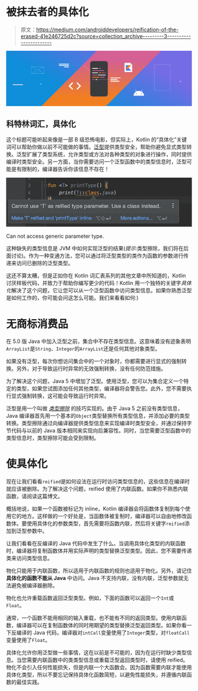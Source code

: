 # 被抹去者的具体化

> 原文：<https://medium.com/androiddevelopers/reification-of-the-erased-41e246725d2c?source=collection_archive---------3----------------------->

![](img/4b33cf0d3fb83fcc5135f7f9b50b313e.png)

## 科特林词汇，具体化

这个标题可能听起来像是一部 B 级恐怖电影，但实际上，Kotlin 的“具体化”关键词可以帮助你做以前不可能做的事情。[泛型](https://en.wikipedia.org/wiki/Generics_in_Java)提供类型安全，帮助你避免显式类型转换。泛型扩展了类型系统，允许类型或方法对各种类型的对象进行操作，同时提供编译时类型安全。另一方面，当你需要访问一个泛型函数中的类型信息时，泛型可能是有限制的，编译器告诉你该信息不存在！

![](img/41ad8e363f63132879e873a593907e17.png)

Can not access generic parameter type.

这种缺失的类型信息是 JVM 中如何实现泛型的结果(*提示*:类型擦除，我们将在后面讨论)。作为一种变通方法，您可以通过将泛型类型的类作为函数的参数进行传递来访问已删除的泛型类型。

这还不算太糟，但是正如你在 Kotlin 词汇表系列的其他文章中所知道的，Kotlin 讨厌样板代码，并致力于帮助你编写更少的代码！Kotlin 用一个独特的关键字*具体化*解决了这个问题，它让您可以从一个泛型函数中访问类型信息。如果你熟悉泛型是如何工作的，你可能会问这怎么可能。我们来看看如何:)

# 无商标消费品

在 5.0 版 Java 中加入泛型之前，集合中不存在类型信息。这意味着没有迹象表明`ArrayList`是`String`、`Integer`的`ArrayList`还是任何其他对象类型。

如果没有泛型，每次你想访问集合中的一个对象时，你都需要进行显式的强制转换。另外，对于导致运行时异常的无效强制转换，没有任何防范措施。

为了解决这个问题，Java 5 中增加了泛型。使用泛型，您可以为集合定义一个特定的类型，如果您试图添加任何其他类型，编译器将会警告您。此外，您不需要执行显式强制转换，这可能会导致运行时异常。

泛型是用一个叫做 [*类型擦除*](https://en.wikipedia.org/wiki/Type_erasure) 的技巧实现的。由于 Java 5 之前没有类型信息，Java 编译器首先用一个基本的`Object`类型替换所有类型信息，并添加必要的类型转换。类型擦除通过向编译器提供类型信息来实现编译时类型安全，并通过保持字节代码与以前的 Java 版本相同来实现向后兼容性。同时，当您需要泛型函数中的类型信息时，类型擦除可能会受到限制。

# 使具体化

现在让我们看看`reified`是如何设法在运行时访问类型信息的，这些信息在编译时就应该被删除。为了解决这个问题，reified 使用了内联函数。如果你不熟悉内联函数，请阅读这篇博文。

概括地说，如果一个函数被标记为 inline，Kotlin 编译器会将函数体复制到每个使用它的地方。这样做的一个好处是，当函数体被复制时，编译器可以自由地修改函数体。要使用具体化的参数类型，首先需要将函数内联，然后将关键字`reified`添加到泛型参数中。

让我们看看在反编译的 Java 代码中发生了什么。当调用具体化类型的内联函数时，编译器将复制函数体并用实际声明的类型替换泛型类型。因此，您不需要传递类来访问类型信息。

物化只能用于内联函数，所以适用于内联函数的规则也适用于物化。另外，请记住**具体化的函数不能从 Java** 中访问。Java 不支持内联，没有内联，泛型参数就无法避免被编译器删除。

物化也允许重载函数返回泛型类型。例如，下面的函数可以返回一个`Int`或`Float`。

通常，一个函数不能用相同的输入重载，也不能有不同的返回类型。使用内联函数，编译器可以在复制函数体的同时用期望的类型替换泛型返回类型。如果你看一下反编译的 Java 代码，编译器对`intCall`变量使用了`Integer`类型，对`floatCall`变量使用了`Float`。

具体化允许你用泛型做一些事情，这在以前是不可能的，因为在运行时缺少类型信息。当您需要内联函数中的类类型信息或重载泛型返回类型时，请使用 reified。物化不会引入任何性能损失，但是内联一个大函数会。因为函数需要内联才能使用具体化类型，所以不要忘记保持具体化函数简短，以避免性能损失，并遵循内联函数的最佳实践。
